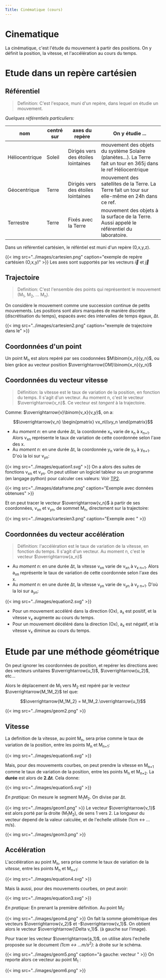 ```yaml
---
Title: Cinématique (cours)
---
```


# Cinematique
La cinématique, c'est l'étude du mouvement à partir des positions. On y définit la position, la vitesse, et l'accélération au cours du temps.

# Etude dans un repère cartésien
## Référentiel
> Definition: C'est l'espace, muni d'un repère, dans lequel on étudie un mouvement.

*Quelques référentiels particuliers:*

| nom | centré sur | axes du repère | On y étudie ...|
|--- |--- |--- |--- |
| Héliocentrique | Soleil | Dirigés vers des étoiles lointaines | mouvement des objets du système Solaire (planètes...). La Terre fait un tour en 365j dans le ref Héliocentrique|
| Géocentrique | Terre | Dirigés vers des étoiles lointaines | mouvement des satellites de la Terre. La Terre fait un tour sur elle-même en 24h dans ce ref. |
| Terrestre | Terre | Fixés avec la Terre | mouvement des objets à la surface de la Terre. Aussi appelé le référentiel du laboratoire. |

Dans un référentiel cartésien, le réféntiel est muni d'un repère (0,x,y,z).

{{< img src="../images/cartesien.png" caption="exemple de repère cartésien (O,x,y)" >}}
Les axes sont supportés par les vecteurs $\overrightarrow{i}$ et $\overrightarrow{j}$

## Trajectoire
> Definition: C'est l'ensemble des points qui représentent le mouvement (M<sub>1</sub>, M<sub>2</sub>, ... M<sub>n</sub>).

On considère le mouvement comme une succession continue de petits mouvements. Les positions sont alors marquées de manière discrète (discrétisation du temps), espacés avec des intervalles de temps égaux, &#x394;t.

{{< img src="../images/cartesien2.png" caption="exemple de trajectoire dans le" >}}
## Coordonnées d'un point
Un point M<sub>n</sub> est alors repéré par ses coodonnées $M\binom{x_n}{y_n}$, ou bien grâce au vecteur position $\overrightarrow{OM}\binom{x_n}{y_n}$

## Coordonnées du vecteur vitesse
> Définition: la vitesse est le taux de variation de la position, en fonction du temps. Il s'agit d'un vecteur. Au moment n, c'est le vecteur $\overrightarrow{v_n}$. Ce vecteur est *tangent* à la trajectoire.

Comme: $\overrightarrow{v}\binom{v_x}{v_y}$, on a:

$$\overrightarrow{v_n} \begin{pmatrix}
 vx_n\\\vy_n
\end{pmatrix}$$




* Au *moment n*: en une durée &#x394;t, la coordonnée x<sub>n</sub> varie de x<sub>n</sub> à x<sub>n+1</sub>. Alors v<sub>xn</sub> représente le taux de variation de cette coordonnée selon l'axe des x.
* Au *moment n*: en une durée &#x394;t, la coordonnée y<sub>n</sub> varie de y<sub>n</sub> à y<sub>n+1</sub>. D'où la loi sur v<sub>yn</sub>:


{{< img src="../images/equation1.svg" >}}
On a alors des suites de fonctions v<sub>xn</sub> et v<sub>yn</sub>. On peut utiliser un logiciel tableur ou un programme (en langage python) pour calculer ces valeurs: Voir [TP2](/docs/PC_1ere/meca/page2/).

{{< img src="../images/dataframe.png" caption="Exemple avec données obtenues" >}}


Et on peut tracer le vecteur $\overrightarrow{v_n}$ à partir de ses coordonnées, v<sub>xn</sub> et v<sub>yn</sub>, de sommet M<sub>n</sub>, directement sur la trajectoire:

{{< img src="../images/cartesien3.png" caption="Exemple avec " >}}


## Coordonnées du vecteur accélération
> Définition: l'accélération est le taux de variation de la vitesse, en fonction du temps. Il s'agit d'un vecteur. Au moment n, c'est le vecteur $\overrightarrow{a_n}$

* Au *moment n*: en une durée &#x394;t, la vitesse v<sub>xn</sub> varie de v<sub>xn</sub> à v<sub>x n+1</sub>. Alors a<sub>xn</sub> représente le taux de variation de cette coordonnée selon l'axe des x.
* Au *moment n*: en une durée &#x394;t, la vitesse v<sub>yn</sub> varie de v<sub>yn</sub> à v<sub>y n+1</sub>. D'où la loi sur a<sub>yn</sub>:

{{< img src="../images/equation2.svg" >}}
* Pour un mouvement accéléré dans la direction (Ox), a<sub>x</sub> est positif, et la vitesse v<sub>x</sub> augmente au cours du temps.
* Pour un mouvement décéléré dans la direction (Ox), a<sub>x</sub> est négatif, et la vitesse v<sub>x</sub> diminue au cours du temps.

# Etude par une méthode géométrique
On peut ignorer les coordonnées de position, et repérer les directions avec des vecteurs unitaires $\overrightarrow{u_1}$, $\overrightarrow{u_2}$, etc...

Alors le déplacement de M<sub>1</sub> vers M<sub>2</sub> est repéré par le vecteur $\overrightarrow{M_1M_2}$ tel que:

$$\overrightarrow{M_1M_2} = M_1M_2.\overrightarrow{u_1}$$

{{< img src="../images/geom2.png" >}}
## Vitesse
La definition de la vitesse, au point M<sub>n</sub>, sera prise comme le taux de variation de la position, entre les points M<sub>n</sub> et M<sub>n+1</sub>:


{{< img src="../images/equation6.svg" >}}
<!--
$$\overrightarrow{v_n} = \tfrac{\overrightarrow{M\textrm{n} M\textrm{n+1}}}{\Delta t}$$
-->

Mais, pour des mouvements courbes, on peut prendre la vitesse en M<sub>n+1</sub> comme le taux de variation de la position, entre les points M<sub>n</sub> et M<sub>n+2</sub>. La **durée** est alors de **2.&#x394;t**. Cela donne:

{{< img src="../images/equation5.svg" >}}
<!--
$$\overrightarrow{v_\textrm{n+1}} = \tfrac{\overrightarrow{M\textrm{n} M\textrm{n+2}}}{2.\Delta t}$$
-->

*En pratique:* 
On mesure le segment M<sub>1</sub>M<sub>2</sub>. On divise par &#x394;t. 

{{< img src="../images/geom1.png" >}}
Le vecteur $\overrightarrow{v_1}$ est alors porté par la droite (M<sub>1</sub>M<sub>2</sub>), de sens 1 vers 2. La longueur du vecteur depend de la valeur calculée, et de l'echelle utilisée (1cm <-> ... m/s).

{{< img src="../images/geom3.png" >}}
## Accélération
L'accélération au point M<sub>n</sub>, sera prise comme le taux de variation de la *vitesse*, entre les points M<sub>n</sub> et M<sub>n+1</sub>:

{{< img src="../images/equation4.svg" >}}
<!--
$$\overrightarrow{a_n} = \tfrac{\overrightarrow{v\textrm{n+1}}-\overrightarrow{v_n}}{\Delta t}$$
-->

Mais là aussi, pour des mouvements courbes, on peut avoir:

{{< img src="../images/equation3.svg" >}}
<!--
$$\overrightarrow{a_{n+1}} = \tfrac{\overrightarrow{v_{n+2}}-\overrightarrow{v_n}}{2.\Delta t}$$
-->

*En pratique:*
En prenant la première définition. Au point M<sub>1</sub>:

{{< img src="../images/geom4.png" >}}
On fait la somme géométrique des vecteurs $\overrightarrow{v_2}$ et -$\overrightarrow{v_1}$. On obtient alors le vecteur $\overrightarrow{\Delta v_1}$. (à gauche sur l'image). 

Pour tracer les vecteur $\overrightarrow{a_1}$, on utilise alors l'echelle proposée sur le document *(1cm <-> ...m/s<sup>2</sup>)*: à droite sur le schéma.

{{< img src="../images/geom5.png" caption="à gauche: vecteur " >}}
On reporte alors ce vecteur au point M<sub>1</sub> :

{{< img src="../images/geom6.png" >}}
